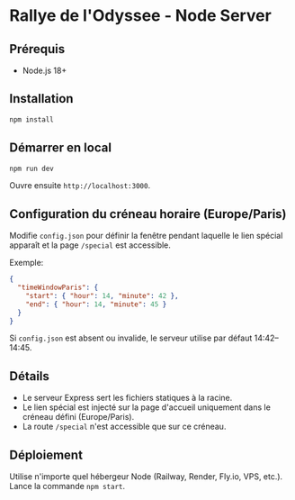# Rallye de l'Odyssee - Node Server

## Prérequis
- Node.js 18+

## Installation
```bash
npm install
```

## Démarrer en local
```bash
npm run dev
```
Ouvre ensuite `http://localhost:3000`.

## Configuration du créneau horaire (Europe/Paris)
Modifie `config.json` pour définir la fenêtre pendant laquelle le lien spécial apparaît et la page `/special` est accessible.

Exemple:
```json
{
  "timeWindowParis": {
    "start": { "hour": 14, "minute": 42 },
    "end": { "hour": 14, "minute": 45 }
  }
}
```
Si `config.json` est absent ou invalide, le serveur utilise par défaut 14:42–14:45.

## Détails
- Le serveur Express sert les fichiers statiques à la racine.
- Le lien spécial est injecté sur la page d'accueil uniquement dans le créneau défini (Europe/Paris).
- La route `/special` n'est accessible que sur ce créneau.

## Déploiement
Utilise n'importe quel hébergeur Node (Railway, Render, Fly.io, VPS, etc.). Lance la commande `npm start`.
